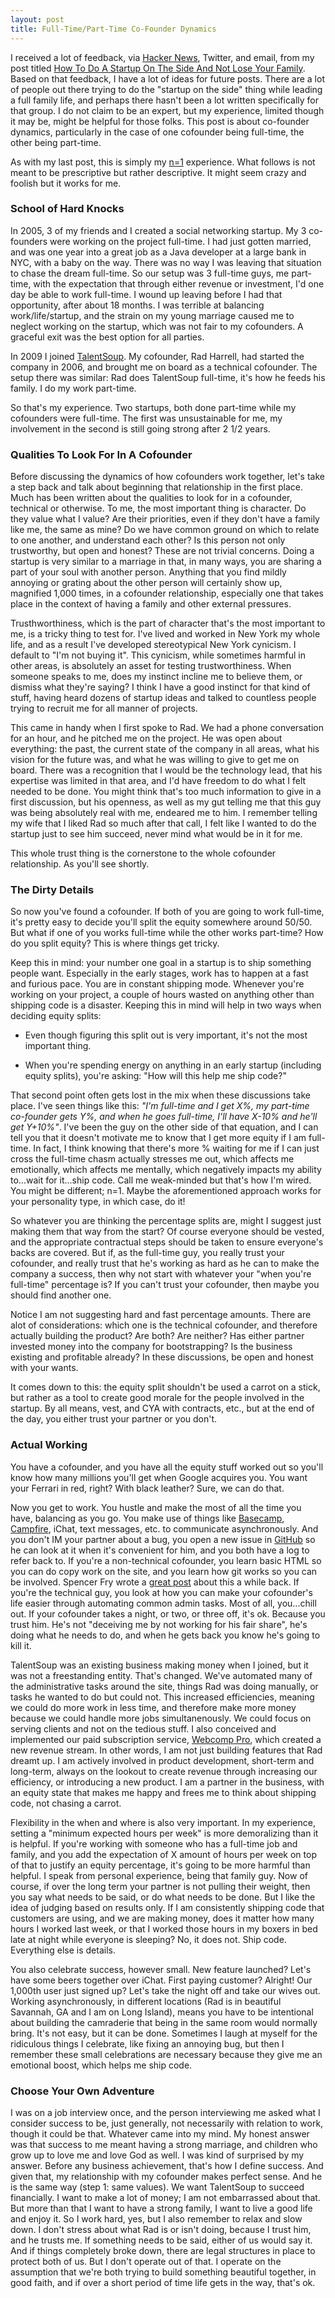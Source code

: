 ```yaml
---
layout: post
title: Full-Time/Part-Time Co-Founder Dynamics
---
```

<p>I received a lot of feedback, via <a href="http://news.ycombinator.com/item?id=4044044">Hacker News</a>, Twitter, and email, from my post titled <a href="http://ericfarkas.com/posts/how-to-do-a-startup-on-the-side-and-not-lose-your-family/">How To Do A Startup On The Side And Not Lose Your Family</a>.  Based on that feedback, I have a lot of ideas for future posts.  There are a lot of people out there trying to do the "startup on the side" thing while leading a full family life, and perhaps there hasn't been a lot written specifically for that group.  I do not claim to be an expert, but my experience, limited though it may be, might be helpful for those folks.  This post is about co-founder dynamics, particularly in the case of one cofounder being full-time, the other being part-time.</p>

<p>As with my last post, this is simply my <a href="http://epistemocrat.blogspot.com/">n=1</a> experience.  What follows is not meant to be prescriptive but rather descriptive.  It might seem crazy and foolish but it works for me.</p>

<h3>School of Hard Knocks</h3>
<p>In 2005, 3 of my friends and I created a social networking startup. My 3 co-founders were working on the project full-time.  I had just gotten married, and was one year into a great job as a Java developer at a large bank in NYC, with a baby on the way.  There was no way I was leaving that situation to chase the dream full-time.  So our setup was 3 full-time guys, me part-time, with the expectation that through either revenue or investment, I'd one day be able to work full-time.  I wound up leaving before I had that opportunity, after about 18 months.  I was terrible at balancing work/life/startup, and the strain on my young marriage caused me to neglect working on the startup, which was not fair to my cofounders.  A graceful exit was the best option for all parties.</p>

<p>In 2009 I joined <a href="http://talentsoup.com">TalentSoup</a>.  My cofounder, Rad Harrell, had started the company in 2006, and brought me on board as a technical cofounder.  The setup there was similar: Rad does TalentSoup full-time, it's how he feeds his family.  I do my work part-time.</p>

<p>So that's my experience.  Two startups, both done part-time while my cofounders were full-time.  The first was unsustainable for me, my involvement in the second is still going strong after 2 1/2 years.</p>

<h3>Qualities To Look For In A Cofounder</h3>
<p>Before discussing the dynamics of how cofounders work together, let's take a step back and talk about beginning that relationship in the first place.  Much has been written about the qualities to look for in a cofounder, technical or otherwise.  To me, the most important thing is character.  Do they value what I value?  Are their priorities, even if they don't have a family like me, the same as mine?  Do we have common ground on which to relate to one another, and understand each other?  Is this person not only trustworthy, but open and honest?  These are not trivial concerns.  Doing a startup is very similar to a marriage in that, in many ways, you are sharing a part of your soul with another person.  Anything that you find mildly annoying or grating about the other person will certainly show up, magnified 1,000 times, in a cofounder relationship, especially one that takes place in the context of having a family and other external pressures.</p>

<p>Trusthworthiness, which is the part of character that's the most important to me, is a tricky thing to test for.  I've lived and worked in New York my whole life, and as a result I've developed stereotypical New York cynicism.  I default to "I'm not buying it".  This cynicism, while sometimes harmful in other areas, is absolutely an asset for testing trustworthiness.  When someone speaks to me, does my instinct incline me to believe them, or dismiss what they're saying?  I think I have a good instinct for that kind of stuff, having heard dozens of startup ideas and talked to countless people trying to recruit me for all manner of projects.</p>

<p>This came in handy when I first spoke to Rad.  We had a phone conversation for an hour, and he pitched me on the project.  He was open about everything: the past, the current state of the company in all areas,  what his vision for the future was, and what he was willing to give to get me on board.  There was a recognition that I would be the technology lead, that his expertise was limited in that area, and I'd have freedom to do what I felt needed to be done.  You might think that's too much information to give in a first discussion, but his openness, as well as my gut telling me that this guy was being absolutely real with me, endeared me to him.  I remember telling my wife that I liked Rad so much after that call, I felt like I wanted to do the startup just to see him succeed, never mind what would be in it for me.</p>

<p>This whole trust thing is the cornerstone to the whole cofounder relationship.  As you'll see shortly.</p>

<h3>The Dirty Details</h3>
<p>So now you've found a cofounder.  If both of you are going to work full-time, it's pretty easy to decide you'll split the equity somewhere around 50/50.  But what if one of you works full-time while the other works part-time?  How do you split equity? This is where things get tricky.</p>

<p>Keep this in mind: your number one goal in a startup is to ship something people want.  Especially in the early stages, work has to happen at a fast and furious pace.  You are in constant shipping mode.  Whenever you're working on your project, a couple of hours wasted on anything other than shipping code is a disaster. Keeping this in mind will help in two ways when deciding equity splits:</p>
<ul>
    <li><p>Even though figuring this split out is very important, it's not the most important thing.</p></li>
    <li><p>When you're spending energy on anything in an early startup (including equity splits), you're asking: "How will this help me ship code?"</p></li>
</ul>

<p>That second point often gets lost in the mix when these discussions take place.  I've seen things like this: <i>"I'm full-time and I get X%, my part-time co-founder gets Y%, and when he goes full-time, I'll have X-10% and he'll get Y+10%"</i>.  I've been the guy on the other side of that equation, and I can tell you that it doesn't motivate me to know that I get more equity if I am full-time.  In fact, I think knowing that there's more % waiting for me if I can just cross the full-time chasm actually stresses me out, which affects me emotionally, which affects me mentally, which negatively impacts my ability to...wait for it...ship code.  Call me weak-minded but that's how I'm wired.  You might be different; n=1.  Maybe the aforementioned approach works for your personality type, in which case, do it!</p>

<p>So whatever you are thinking the percentage splits are, might I suggest just making them that way from the start?  Of course everyone should be vested, and the appropriate contractual steps should be taken to ensure everyone's backs are covered.  But if, as the full-time guy, you really trust your cofounder, and really trust that he's working as hard as he can to make the company a success, then why not start with whatever your "when you're full-time" percentage is?  If you can't trust your cofounder, then maybe you should find another one.</p>

<p>Notice I am not suggesting hard and fast percentage amounts.  There are alot of considerations: which one is the technical cofounder, and therefore actually building the product?  Are both?  Are neither?  Has either partner invested money into the company for bootstrapping?  Is the business existing and profitable already? In these discussions, be open and honest with your wants.</p>

<p>It comes down to this: the equity split shouldn't be used a carrot on a stick, but rather as a tool to create good morale for the people involved in the startup.  By all means, vest, and CYA with contracts, etc., but at the end of the day, you either trust your partner or you don't.</p>

<h3>Actual Working</h3>

<p>You have a cofounder, and you have all the equity stuff worked out so you'll know how many millions you'll get when Google acquires you.  You want your Ferrari in red, right?  With black leather?  Sure, we can do that.</p>

<p>Now you get to work.  You hustle and make the most of all the time you have, balancing as you go.  You make use of things like <a href="http://basecamp.com">Basecamp</a>, <a href="http://campfirenow.com/">Campfire</a>, iChat, text messages, etc. to communicate asynchronously.  And you don't IM your partner about a bug, you open a new issue in <a href="http://github.com">GitHub</a> so he can look at it when it's convenient for him, and you both have a log to refer back to.  If you're a non-technical cofounder, you learn basic HTML so you can do copy work on the site, and you learn how git works so you can be involved.  Spencer Fry wrote a <a href="http://spencerfry.com/whats-a-non-programmer-to-do">great post</a> about this a while back.  If you're the technical guy, you look at how you can make your cofounder's life easier through automating common admin tasks. Most of all, you...chill out.  If your cofounder takes a night, or two, or three off, it's ok.  Because you trust him.  He's not "deceiving me by not working for his fair share", he's doing what he needs to do, and when he gets back you know he's going to kill it.</p>

<p>TalentSoup was an existing business making money when I joined, but it was not a freestanding entity.  That's changed.  We've automated many of the administrative tasks around the site, things Rad was doing manually, or tasks he wanted to do but could not.  This increased efficiencies, meaning we could do more work in less time, and therefore make more money because we could handle more jobs simultanenously.  We could focus on serving clients and not on the tedious stuff.  I also conceived and implemented our paid subscription service, <a href="https://talentsoup.com/signup">Webcomp Pro</a>, which created a new revenue stream.  In other words, I am not just building features that Rad dreamt up.  I am actively involved in product development, short-term and long-term, always on the lookout to create revenue through increasing our efficiency, or introducing a new product.  I am a partner in the business, with an equity state that makes me happy and frees me to think about shipping code, not chasing a carrot.</p>

<p>Flexibility in the when and where is also very important.  In my experience, setting a "minimum expected hours per week" is more demoralizing than it is helpful.  If you're working with someone who has a full-time job and family, and you add the expectation of X amount of hours per week on top of that to justify an equity percentage, it's going to be more harmful than helpful.  I speak from personal experience, being that family guy.  Now of course, if over the long term your partner is not pulling their weight, then you say what needs to be said, or do what needs to be done.  But I like the idea of judging based on results only.  If I am consistently shipping code that customers are using, and we are making money, does it matter how many hours I worked last week, or that I worked those hours in my boxers in bed late at night while everyone is sleeping?  No, it does not.  Ship code.  Everything else is details.</p>

<p>You also celebrate success, however small.  New feature launched?  Let's have some beers together over iChat.  First paying customer? Alright!  Our 1,000th user just signed up?  Let's take the night off and take our wives out.  Working asynchronously, in different locations (Rad is in beautiful Savannah, GA and I am on Long Island), means you have to be intentional about building the camraderie that being in the same room would normally bring.  It's not easy, but it can be done.  Sometimes I laugh at myself for the ridiculous things I celebrate, like fixing an annoying bug, but then I remember these small celebrations are necessary because they give me an emotional boost, which helps me ship code.</p>

<h3>Choose Your Own Adventure</h3>
<p>I was on a job interview once, and the person interviewing me asked what I consider success to be, just generally, not necessarily with relation to work, though it could be that.  Whatever came into my mind.  My honest answer was that success to me meant having a strong marriage, and children who grow up to love me and love God as well.  I was kind of surprised by my answer.  Before any business achievement, that's how I define success.  And given that, my relationship with my cofounder makes perfect sense.  And he is the same way (step 1: same values).  We want TalentSoup to succeed financially.  I want to make a lot of money; I am not embarrassed about that.  But more than that I want to have a strong family, I want to live a good life and enjoy it.  So I work hard, yes, but I also remember to relax and slow down.  I don't stress about what Rad is or isn't doing, because I trust him, and he trusts me.  If something needs to be said, either of us would say it.  And if things completely broke down, there are legal structures in place to protect both of us.  But I don't operate out of that.  I operate on the assumption that we're both trying to build something beautiful together, in good faith, and if over a short period of time life gets in the way, that's ok.</p>


